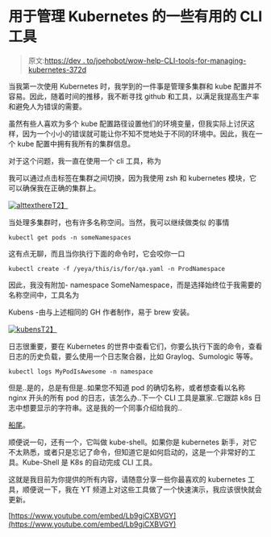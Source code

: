# 用于管理 Kubernetes 的一些有用的 CLI 工具

> 原文:[https://dev . to/joehobot/wow-help-CLI-tools-for-managing-kubernetes-372d](https://dev.to/joehobot/few-helpful-cli-tools-for-managing-kubernetes--372d)

当我第一次使用 Kubernetes 时，我学到的一件事是管理多集群和 kube 配置并不容易。因此，随着时间的推移，我不断寻找 github 和工具，以满足我提高生产率和避免人为错误的需要。

虽然有些人喜欢为多个 kube 配置路径设置他们的环境变量，但我实际上讨厌这样，因为一个小小的错误就可能让你不知不觉地处于不同的环境中。因此，我在一个 kube 配置中拥有我所有的集群信息。

对于这个问题，我一直在使用一个 cli 工具，称为

我可以通过点击标签在集群之间切换，因为我使用 zsh 和 kubernetes 模块，它可以确保我在正确的集群上。

[![alttexthere](../Images/2643a83fb9afff9bd302aa77542c2202.png)T2】](https://res.cloudinary.com/practicaldev/image/fetch/s--mAypF5o0--/c_limit%2Cf_auto%2Cfl_progressive%2Cq_66%2Cw_880/https://github.com/ahmetb/kubectx/raw/master/img/kubectx-demo.gif)

当处理多集群时，也有许多名称空间。当然，我可以继续做类似
的事情

```
kubectl get pods -n someNamespaces 
```

这有点无聊，而且当你执行下面的命令时，它会咬你一口

```
kubectl create -f /yeya/this/is/for/qa.yaml -n ProdNamespace 
```

因此，我没有附加- namespace SomeNamespace，而是选择始终位于我需要的名称空间中，工具名为

Kubens -由与上述相同的 GH 作者制作，易于 brew 安装。

[![kubens](../Images/cdf0ee45518c8ee7d752c563561e9996.png)T2】](https://res.cloudinary.com/practicaldev/image/fetch/s--wYgC1Ry6--/c_limit%2Cf_auto%2Cfl_progressive%2Cq_66%2Cw_880/https://github.com/ahmetb/kubectx/raw/master/img/kubens-demo.gif)

日志很重要，要在 Kubernetes 的世界中查看它们，你要么执行下面的命令，查看日志的历史负载，要么使用一个日志聚合器，比如 Graylog、Sumologic 等等。

```
kubectl logs MyPodIsAwesome -n namespace 
```

但是..是的，总是有但是..如果您不知道 pod 的确切名称，或者想查看以名称 nginx 开头的所有 pod 的日志，该怎么办..下一个 CLI 工具是赢家..它跟踪 k8s 日志中想要显示的字符串。这是我的一个同事介绍给我的..

[船尾](https://github.com/wercker/stern)。

顺便说一句，还有一个，它叫做 kube-shell。如果你是 kubernetes 新手，对它不太熟悉，或者只是忘记了命令，但知道它是如何启动的，这是一个非常好的工具。Kube-Shell 是 K8s 的自动完成 CLI 工具。

这就是我目前为你提供的所有内容，请随意分享一些你最喜欢的 kubernetes 工具，顺便说一下，我在 YT 频道上对这些工具做了一个快速演示，我应该很快就会更新。

[https://www.youtube.com/embed/Lb9giCXBVGY](https://www.youtube.com/embed/Lb9giCXBVGY)